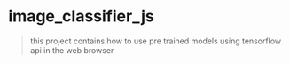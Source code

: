 # image_classifier_js
> this project contains how to use pre trained models using tensorflow api in the web browser
